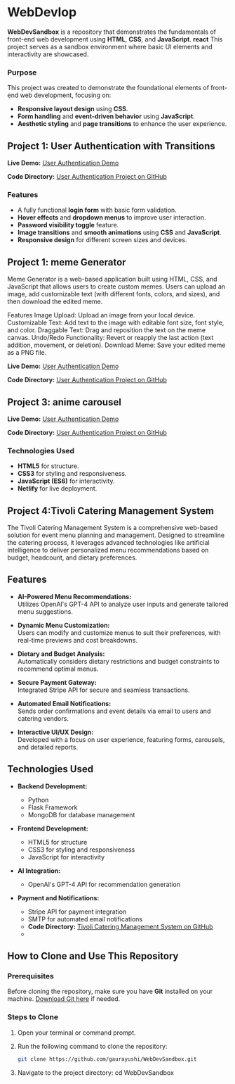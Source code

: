 # WebDevlop

**WebDevSandbox** is a repository that demonstrates the fundamentals of front-end web development using **HTML**, **CSS**, and **JavaScript**. **react**  This project serves as a sandbox environment where basic UI elements and interactivity are showcased.


### Purpose

This project was created to demonstrate the foundational elements of front-end web development, focusing on:

- **Responsive layout design** using **CSS**.
- **Form handling** and **event-driven behavior** using **JavaScript**.
- **Aesthetic styling** and **page transitions** to enhance the user experience.





## Project 1: User Authentication with Transitions


**Live Demo:** [User Authentication Demo](https://66e3033a09e864150078f3ae--whimsical-custard-d53082.netlify.app/) 

**Code Directory:** [User Authentication Project on GitHub](https://github.com/gaurayushi/WebDevSandbox/tree/master)


### Features

- A fully functional **login form** with basic form validation.
- **Hover effects** and **dropdown menus** to improve user interaction.
- **Password visibility toggle** feature.
- **Image transitions** and **smooth animations** using **CSS** and **JavaScript**.
- **Responsive design** for different screen sizes and devices.





## Project 1: meme Generator
Meme Generator is a web-based application built using HTML, CSS, and JavaScript that allows users to create custom memes. Users can upload an image, add customizable text (with different fonts, colors, and sizes), and then download the edited meme.

Features
Image Upload: Upload an image from your local device.
Customizable Text: Add text to the image with editable font size, font style, and color.
Draggable Text: Drag and reposition the text on the meme canvas.
Undo/Redo Functionality: Revert or reapply the last action (text addition, movement, or deletion).
Download Meme: Save your edited meme as a PNG file.



**Live Demo:** [User Authentication Demo](https://66e09d48d438b6009e5cd31e--courageous-conkies-c1374b.netlify.app/)

**Code Directory:** [User Authentication Project on GitHub](https://github.com/gaurayushi/WebDevSandbox/tree/master/memeGenrator)



## Project 3: anime carousel

**Live Demo:** [User Authentication Demo](https://vocal-cucurucho-8694ec.netlify.app/)

**Code Directory:** [User Authentication Project on GitHub](https://github.com/gaurayushi/WebDevSandbox/tree/master/anime_carousel)




### Technologies Used

- **HTML5** for structure.
- **CSS3** for styling and responsiveness.
- **JavaScript (ES6)** for interactivity.
- **Netlify** for live deployment.



## Project 4:Tivoli Catering Management System

The Tivoli Catering Management System is a comprehensive web-based solution for event menu planning and management. Designed to streamline the catering process, it leverages advanced technologies like artificial intelligence to deliver personalized menu recommendations based on budget, headcount, and dietary preferences.

## Features

- **AI-Powered Menu Recommendations:**  
  Utilizes OpenAI's GPT-4 API to analyze user inputs and generate tailored menu suggestions.

- **Dynamic Menu Customization:**  
  Users can modify and customize menus to suit their preferences, with real-time previews and cost breakdowns.

- **Dietary and Budget Analysis:**  
  Automatically considers dietary restrictions and budget constraints to recommend optimal menus.

- **Secure Payment Gateway:**  
  Integrated Stripe API for secure and seamless transactions.

- **Automated Email Notifications:**  
  Sends order confirmations and event details via email to users and catering vendors.

- **Interactive UI/UX Design:**  
  Developed with a focus on user experience, featuring forms, carousels, and detailed reports.

## Technologies Used

- **Backend Development:**  
  - Python  
  - Flask Framework  
  - MongoDB for database management  

- **Frontend Development:**  
  - HTML5 for structure  
  - CSS3 for styling and responsiveness  
  - JavaScript for interactivity  

- **AI Integration:**  
  - OpenAI's GPT-4 API for recommendation generation  

- **Payment and Notifications:**  
  - Stripe API for payment integration  
  - SMTP for automated email notifications
  - **Code Directory:** [Tivoli Catering Management System on GitHub](https://github.com/gaurayushi/WebDevlop/tree/master/tivoli)
  - 


## How to Clone and Use This Repository

### Prerequisites

Before cloning the repository, make sure you have **Git** installed on your machine. [Download Git here](https://git-scm.com/downloads) if needed.

### Steps to Clone

1. Open your terminal or command prompt.
2. Run the following command to clone the repository:

   ```bash
   git clone https://github.com/gaurayushi/WebDevSandbox.git
3.  Navigate to the project directory:
   cd WebDevSandbox

